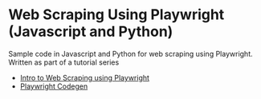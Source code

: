 # Web Scraping Using Playwright (Javascript and Python) 

Sample code in Javascript and Python for web scraping using Playwright. Written as part of a tutorial series

- [Intro to Web Scraping using Playwright](https://www.scrapehero.com/web-scraping-using-playwright-in-python-and-javascript/)
- [Playwright Codegen](https://www.scrapehero.com/how-to-build-web-scrapers-quickly-using-playwright-codegen/)



